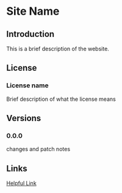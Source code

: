 # Site Name

## Introduction

This is a brief description of the website.

## License

### License name

Brief description of what the license means

## Versions

### 0.0.0

changes and patch notes

## Links

[Helpful Link](https://example.com)
